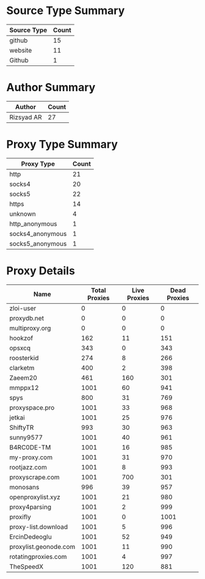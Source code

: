 # Source Type Summary

| Source Type | Count |
|-------------|-------|
| github | 15 |
| website | 11 |
| Github | 1 |


# Author Summary

| Author | Count |
|--------|-------|
| Rizsyad AR | 27 |


# Proxy Type Summary

| Proxy Type | Count |
|------------|-------|
| http | 21 |
| socks4 | 20 |
| socks5 | 22 |
| https | 14 |
| unknown | 4 |
| http_anonymous | 1 |
| socks4_anonymous | 1 |
| socks5_anonymous | 1 |


# Proxy Details

| Name | Total Proxies | Live Proxies | Dead Proxies |
|------|---------------|--------------|---------------|
| zloi-user | 0 | 0 | 0 |
| proxydb.net | 0 | 0 | 0 |
| multiproxy.org | 0 | 0 | 0 |
| hookzof | 162 | 11 | 151 |
| opsxcq | 343 | 0 | 343 |
| roosterkid | 274 | 8 | 266 |
| clarketm | 400 | 2 | 398 |
| Zaeem20 | 461 | 160 | 301 |
| mmppx12 | 1001 | 60 | 941 |
| spys | 800 | 31 | 769 |
| proxyspace.pro | 1001 | 33 | 968 |
| jetkai | 1001 | 25 | 976 |
| ShiftyTR | 993 | 30 | 963 |
| sunny9577 | 1001 | 40 | 961 |
| B4RC0DE-TM | 1001 | 16 | 985 |
| my-proxy.com | 1001 | 31 | 970 |
| rootjazz.com | 1001 | 8 | 993 |
| proxyscrape.com | 1001 | 700 | 301 |
| monosans | 996 | 39 | 957 |
| openproxylist.xyz | 1001 | 21 | 980 |
| proxy4parsing | 1001 | 2 | 999 |
| proxifly | 1001 | 0 | 1001 |
| proxy-list.download | 1001 | 5 | 996 |
| ErcinDedeoglu | 1001 | 52 | 949 |
| proxylist.geonode.com | 1001 | 11 | 990 |
| rotatingproxies.com | 1001 | 4 | 997 |
| TheSpeedX | 1001 | 120 | 881 |
